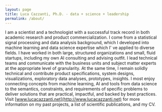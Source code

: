 ```yaml
---
layout: page
title: Luca Cazzanti, Ph.D. - data + science + leadership
permalink: /about/
---
```


I am a scientist and a technologist with a successful track record in both academic research and product commercialization. I come from a statistical signal processing and data analysis background, which I developed into machine learning and data science expertise which I' ve applied to diverse fields. I have worked in both large, structured organizations and small, fluid startups, including my own AI consulting and advising outfit. I lead technical teams and communicate with the business units and subject matter experts at the appropriate level of granularity. At the same time, I remain solidly technical and contribute product specifications, system designs, visualizations, exploratory data analyses, prototypes, insights. I most enjoy connecting concepts from machine learning, AI and tools from data science to the semantics, constraints, and requirements of specific problems to deliver solutions that are practical, impactful, and backed by best practices. Visit [www.lucacazzanti.net](http://www.lucacazzanti.net) for more information on my past projects, a list of scientific publications, and my CV.

